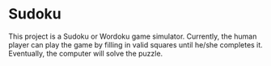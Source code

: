 # Sudoku
This project is a Sudoku or Wordoku game simulator. Currently, the human player can play the game by filling in valid squares until he/she completes it.
Eventually, the computer will solve the puzzle.
